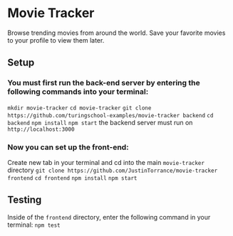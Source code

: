 # Movie Tracker

Browse trending movies from around the world. Save your favorite movies to your profile to view them later. 


## Setup

### You must first run the back-end server by entering the following commands into your terminal:

`mkdir movie-tracker`
`cd movie-tracker`
`git clone https://github.com/turingschool-examples/movie-tracker backend`
`cd backend`
`npm install`
`npm start`
the backend server must run on `http://localhost:3000`

### Now you can set up the front-end:

Create new tab in your terminal and cd into the main `movie-tracker` directory
`git clone https://github.com/JustinTorrance/movie-tracker frontend`
`cd frontend`
`npm install`
`npm start`


## Testing

Inside of the `frontend` directory, enter the following command in your terminal:
`npm test`
